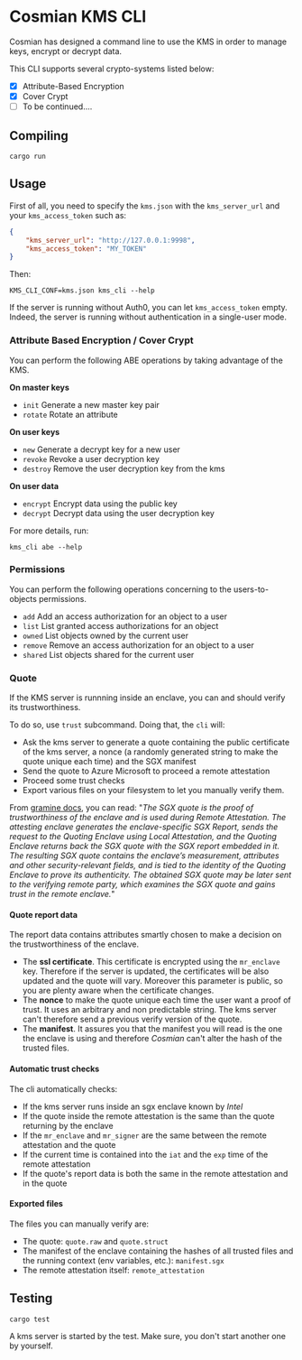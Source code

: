 # Cosmian KMS CLI

Cosmian has designed a command line to use the KMS in order to manage keys, encrypt or decrypt data.

This CLI supports several crypto-systems listed below:
- [X] Attribute-Based Encryption
- [X] Cover Crypt
- [ ] To be continued....

## Compiling

```
cargo run
```

## Usage

First of all, you need to specify the `kms.json` with the `kms_server_url` and your `kms_access_token` such as:

```json
{
    "kms_server_url": "http://127.0.0.1:9998",
    "kms_access_token": "MY_TOKEN"
}
```

Then:

```
KMS_CLI_CONF=kms.json kms_cli --help
```

If the server is running without Auth0, you can let `kms_access_token` empty. Indeed, the server is running without authentication in a single-user mode.

### Attribute Based Encryption / Cover Crypt

You can perform the following ABE operations by taking advantage of the KMS.

__On master keys__

- `init` Generate a new master key pair
- `rotate` Rotate an attribute 

__On user keys__

- `new` Generate a decrypt key for a new user
- `revoke` Revoke a user decryption key
- `destroy` Remove the user decryption key from the kms

__On user data__

- `encrypt` Encrypt data using the public key
- `decrypt` Decrypt data using the user decryption key

For more details, run:
```
kms_cli abe --help
```

### Permissions

You can perform the following operations concerning to the users-to-objects permissions.

- `add` Add an access authorization for an object to a user
- `list` List granted access authorizations for an object
- `owned` List objects owned by the current user
- `remove` Remove an access authorization for an object to a user
- `shared` List objects shared for the current user

### Quote

If the KMS server is runnning inside an enclave, you can and should verify its trustworthiness.

To do so, use `trust` subcommand. Doing that, the `cli` will: 

- Ask the kms server to generate a quote containing the public certificate of the kms server, a nonce (a randomly generated string to make the quote unique each time) and the SGX manifest
- Send the quote to Azure Microsoft to proceed a remote attestation
- Proceed some trust checks
- Export various files on your filesystem to let you manually verify them. 

From [gramine docs](https://gramine.readthedocs.io/en/latest/sgx-intro.html#term-sgx-quote), you can read: "*The SGX quote is the proof of trustworthiness of the enclave and is used during Remote Attestation. The attesting enclave generates the enclave-specific SGX Report, sends the request to the Quoting Enclave using Local Attestation, and the Quoting Enclave returns back the SGX quote with the SGX report embedded in it. The resulting SGX quote contains the enclave’s measurement, attributes and other security-relevant fields, and is tied to the identity of the Quoting Enclave to prove its authenticity. The obtained SGX quote may be later sent to the verifying remote party, which examines the SGX quote and gains trust in the remote enclave.*"


#### Quote report data

The report data contains attributes smartly chosen to make a decision on the trustworthiness of the enclave.

- The **ssl certificate**. This certificate is encrypted using the `mr_enclave` key. Therefore if the server is updated, the certificates will be also updated and the quote will vary. Moreover this parameter is public, so you are plenty aware when the certificate changes.
- The **nonce** to make the quote unique each time the user want a proof of trust. It uses an arbitrary and non predictable string. The kms server can't therefore send a previous verify version of the quote.
- The **manifest**. It assures you that the manifest you will read is the one the enclave is using and therefore *Cosmian* can't alter the hash of the trusted files.

#### Automatic trust checks

The cli automatically checks:
- If the kms server runs inside an sgx enclave known by *Intel*
- If the quote inside the remote attestation is the same than the quote returning by the enclave
- If the `mr_enclave` and `mr_signer` are the same between the remote attestation and the quote
- If the current time is contained into the `iat` and the `exp` time of the remote attestation
- If the quote's report data is both the same in the remote attestation and in the quote

#### Exported files

The files you can manually verify are: 

- The quote: `quote.raw` and `quote.struct`
- The manifest of the enclave containing the hashes of all trusted files and the running context (env variables, etc.): `manifest.sgx`
- The remote attestation itself: `remote_attestation`

## Testing

```
cargo test
```

A kms server is started by the test. Make sure, you don't start another one by yourself.
